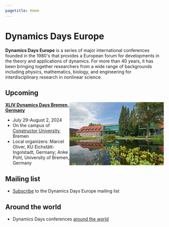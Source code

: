 ```yaml
---
pagetitle: Home
---
```


Dynamics Days Europe
====================

**Dynamics Days Europe** is a series of major international conferences founded in the 1980's that provides a European forum for developments in the theory and applications of dynamics. For more than 40 years, it has been bringing together researchers from a wide range of backgrounds including physics, mathematics, biology, and engineering for interdisciplinary research in nonlinear science. 


## Upcoming

<a href="bremen2024/"><img style="float: right;" width=300px src="campuscenter.jpeg"></a>

[**XLIV Dynamics Days Bremen, Germany**](https://dynamicsdays.eu/bremen2024/)

-    July 29-August 2, 2024
-    On the campus of [Constructor University](https://constructor.university/), Bremen
-    Local organizers: Marcel Oliver, KU Eichstätt-Ingolstadt, Germany; Anke Pohl, University of Bremen, Germany

## Mailing list

- [Subscribe](https://onsager.ugr.es/mailman3/mailman3/lists/dynamics_days.onsager.ugr.es/) to the Dynamics Days Europe mailing list

## Around the world

- Dynamics Days conferences [around the world](https://www.dynamicsdays.info/)  